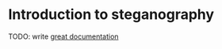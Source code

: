 # Introduction to steganography

TODO: write [great documentation](http://jacobian.org/writing/what-to-write/)
